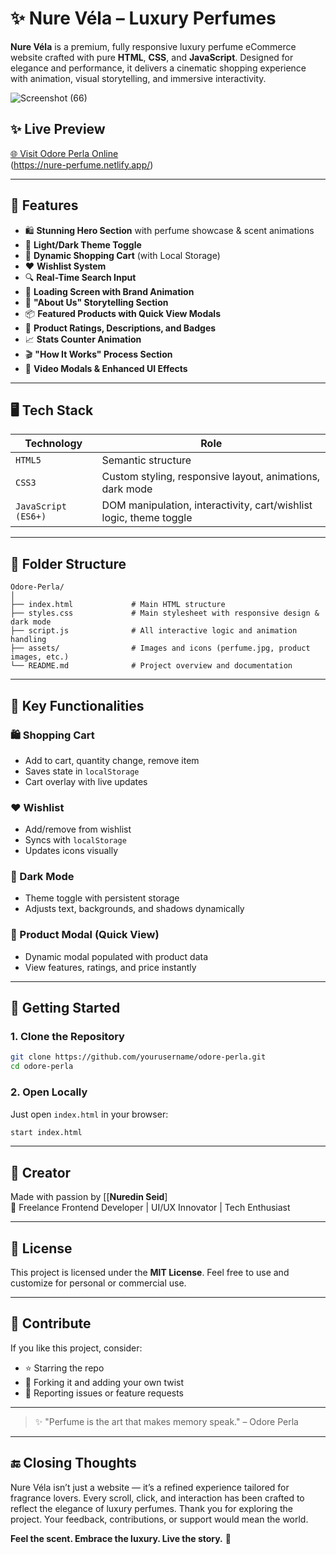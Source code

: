 # ✨ Nure Véla – Luxury Perfumes      
    
**Nure Véla** is a premium, fully responsive luxury perfume eCommerce website crafted with pure **HTML**, **CSS**, and **JavaScript**. Designed for elegance and performance, it delivers a cinematic shopping experience with animation, visual storytelling, and immersive interactivity.


![Screenshot (66)](https://github.com/user-attachments/assets/0b8f02a4-cda1-4f82-8140-94b3b5e14943)


## ✨ Live Preview

[🌐 Visit Odore Perla Online]((https://nure-perfume.netlify.app/))  
(https://nure-perfume.netlify.app/)

---

## 🌟 Features

* 🛍️ **Stunning Hero Section** with perfume showcase & scent animations
* 🌙 **Light/Dark Theme Toggle**
* 🛒 **Dynamic Shopping Cart** (with Local Storage)
* ❤️ **Wishlist System**
* 🔍 **Real-Time Search Input**
* 💨 **Loading Screen with Brand Animation**
* 👑 **"About Us" Storytelling Section**
* 📦 **Featured Products with Quick View Modals**
* 🧾 **Product Ratings, Descriptions, and Badges**
* 📈 **Stats Counter Animation**
* 🎬 **"How It Works" Process Section**
* 🎥 **Video Modals & Enhanced UI Effects**

---

## 🖥️ Tech Stack

| Technology          | Role                                                               |
| ------------------- | ------------------------------------------------------------------ |
| `HTML5`             | Semantic structure                                                 |
| `CSS3`              | Custom styling, responsive layout, animations, dark mode           |
| `JavaScript (ES6+)` | DOM manipulation, interactivity, cart/wishlist logic, theme toggle |

---

## 📂 Folder Structure

```plaintext
Odore-Perla/
│
├── index.html             # Main HTML structure
├── styles.css             # Main stylesheet with responsive design & dark mode
├── script.js              # All interactive logic and animation handling
├── assets/                # Images and icons (perfume.jpg, product images, etc.)
└── README.md              # Project overview and documentation
```

---

## 🔧 Key Functionalities

### 🛍️ Shopping Cart

* Add to cart, quantity change, remove item
* Saves state in `localStorage`
* Cart overlay with live updates

### ❤️ Wishlist

* Add/remove from wishlist
* Syncs with `localStorage`
* Updates icons visually

### 🌙 Dark Mode

* Theme toggle with persistent storage
* Adjusts text, backgrounds, and shadows dynamically

### 🧪 Product Modal (Quick View)

* Dynamic modal populated with product data
* View features, ratings, and price instantly

---



## 🚀 Getting Started

### 1. Clone the Repository

```bash
git clone https://github.com/yourusername/odore-perla.git
cd odore-perla
```

### 2. Open Locally

Just open `index.html` in your browser:

```bash
start index.html
```

---

## 🧠 Creator

Made with passion by [[**Nuredin Seid**]<br>
🚀 Freelance Frontend Developer | UI/UX Innovator | Tech Enthusiast

---

## 📜 License

This project is licensed under the **MIT License**. Feel free to use and customize for personal or commercial use.

---

## 🙌 Contribute

If you like this project, consider:

* ⭐ Starring the repo
* 🔀 Forking it and adding your own twist
* 🐞 Reporting issues or feature requests

---


> ✨ "Perfume is the art that makes memory speak." – Odore Perla

---

## 🔚 Closing Thoughts

 Nure Véla isn’t just a website — it’s a refined experience tailored for fragrance lovers. Every scroll, click, and interaction has been crafted to reflect the elegance of luxury perfumes. Thank you for exploring the project. Your feedback, contributions, or support would mean the world.

**Feel the scent. Embrace the luxury. Live the story.** 🌸
